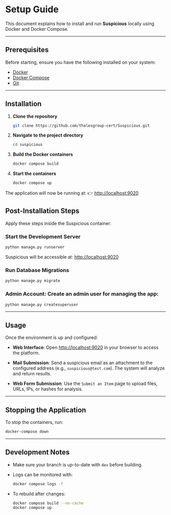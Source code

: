 # Setup Guide

This document explains how to install and run **Suspicious** locally using Docker and Docker Compose.

---

## Prerequisites

Before starting, ensure you have the following installed on your system:

* [Docker](https://docs.docker.com/get-docker/)
* [Docker Compose](https://docs.docker.com/compose/install/)
* [Git](https://git-scm.com/)

---

## Installation

1. **Clone the repository**

   ```bash
   git clone https://github.com/thalesgroup-cert/Suspicious.git
   ```

2. **Navigate to the project directory**

   ```bash
   cd suspicious
   ```

3. **Build the Docker containers**

   ```bash
   docker compose build
   ```

4. **Start the containers**

   ```bash
   docker compose up
   ```

The application will now be running at:
👉 [http://localhost:9020](http://localhost:9020)

## Post-Installation Steps

Apply these steps inside the Suspicious container:

### Start the Development Server

```bash
python manage.py runserver
```

Suspicious will be accessible at: [http://localhost:9020](http://localhost:9020)

### Run Database Migrations

```bash
python manage.py migrate
```

### **Admin Account:** Create an admin user for managing the app:
    
 ```bash
 python manage.py createsuperuser
 ```
---

## Usage

Once the environment is up and configured:

* **Web Interface**:
  Open [http://localhost:9020](http://localhost:9020) in your browser to access the platform.

* **Mail Submission**:
  Send a suspicious email as an attachment to the configured address (e.g., `suspicious@test.com`). The system will analyze and return results.

* **Web Form Submission**:
  Use the `Submit an Item` page to upload files, URLs, IPs, or hashes for analysis.

---

## Stopping the Application

To stop the containers, run:

```bash
docker-compose down
```

---

## Development Notes

* Make sure your branch is up-to-date with `dev` before building.
* Logs can be monitored with:

  ```bash
  docker compose logs -f
  ```

* To rebuild after changes:

  ```bash
  docker compose build --no-cache
  docker compose up
  ```
